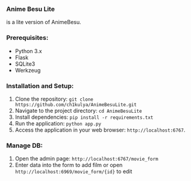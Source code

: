 ### Anime Besu Lite
is a lite version of AnimeBesu.

### Prerequisites:

- Python 3.x
- Flask
- SQLite3
- Werkzeug

### Installation and Setup:

1. Clone the repository: `git clone https://github.com/ch1kulya/AnimeBesuLite.git`
2. Navigate to the project directory: `cd AnimeBesuLite`
3. Install dependencies: `pip install -r requirements.txt`
4. Run the application: `python app.py`
5. Access the application in your web browser: `http://localhost:6767`.

### Manage DB:

1. Open the admin page: `http://localhost:6767/movie_form`
2. Enter data into the form to add film or open `http://localhost:6969/movie_form/{id}` to edit